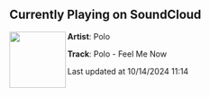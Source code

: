 ## Currently Playing on SoundCloud

[<img align="left" width="100" src="https://i1.sndcdn.com/artworks-1qp0sa5PmmxT8ac5-5zsDww-t500x500.jpg">](https://soundcloud.com/dnzrecords/polo-feel-me-now)

**Artist**: Polo 

**Track**: Polo - Feel Me Now

Last updated at 10/14/2024 11:14
